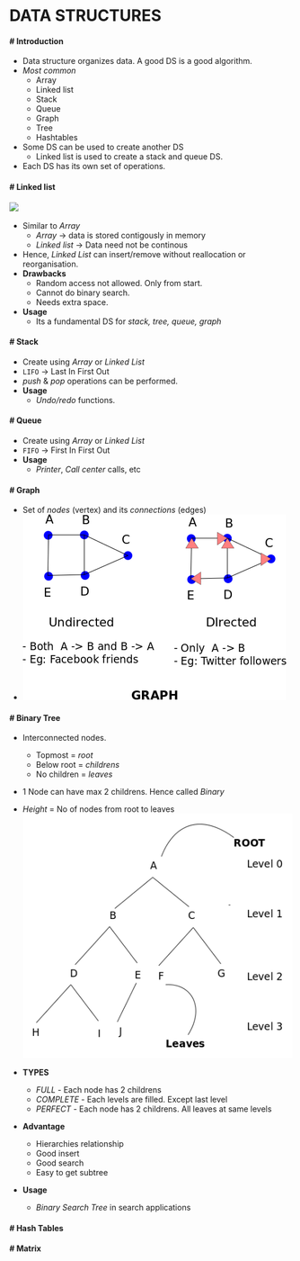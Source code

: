 # DATA STRUCTURES

#### # Introduction

- Data structure organizes data. A good DS is a good algorithm.
- *Most common*
    - Array
    - Linked list
    - Stack
    - Queue
    - Graph
    - Tree
    - Hashtables
- Some DS can be used to create another DS
    - Linked list is used to create a stack and queue DS.
- Each DS has its own set of operations.

#### # Linked list

![](https://miro.medium.com/max/919/1*1B4X5Jbe5LNXeZNWx2msyw.gif)

- Similar to *Array*
    - *Array* -> data is stored contigously in memory
    - *Linked list* -> Data need not be continous
- Hence, *Linked List* can insert/remove without reallocation or reorganisation.
- **Drawbacks**
    - Random access not allowed. Only from start.
    - Cannot do binary search.
    - Needs extra space.
- **Usage**
    - Its a fundamental DS for *stack, tree, queue, graph*


#### # Stack

- Create using *Array* or *Linked List*
- `LIFO` -> Last In First Out
- *push* & *pop* operations can be performed.
- **Usage**
    - *Undo/redo* functions.

#### # Queue

- Create using *Array* or *Linked List*
- `FIFO` -> First In First Out
- **Usage**
    - *Printer*, *Call center* calls, etc

#### # Graph
- Set of *nodes* (vertex) and its *connections* (edges)
- ![](/images/graph.png?raw=1)

#### # Binary Tree

- Interconnected nodes.
    - Topmost = *root*
    - Below root = *childrens*
    - No children = *leaves*
- 1 Node can have max 2 childrens. Hence called *Binary*
- *Height* = No of nodes from root to leaves
![](/images/tree.png?raw=1)

- **TYPES**
    - *FULL* - Each node has 2 childrens
    - *COMPLETE* - Each levels are filled. Except last level
    - *PERFECT* - Each node has 2 childrens. All leaves at same levels
- **Advantage**
    - Hierarchies relationship
    - Good insert
    - Good search
    - Easy to get subtree
- **Usage**
    - *Binary Search Tree* in search applications

#### # Hash Tables


#### # Matrix